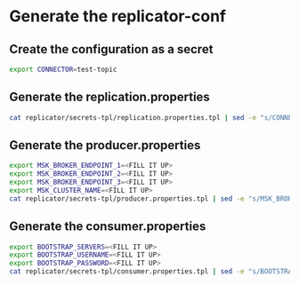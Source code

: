 # Generate the replicator-conf

## Create the configuration as a secret
```bash
export CONNECTOR=test-topic
```

## Generate the replication.properties
```bash
cat replicator/secrets-tpl/replication.properties.tpl | sed -e "s/CONNECTOR/${CONNECTOR}/" > helm/replicator-conf/replication.properties
```

## Generate the producer.properties
```bash
export MSK_BROKER_ENDPOINT_1=<FILL IT UP>
export MSK_BROKER_ENDPOINT_2=<FILL IT UP>
export MSK_BROKER_ENDPOINT_3=<FILL IT UP>
export MSK_CLUSTER_NAME=<FILL IT UP>
cat replicator/secrets-tpl/producer.properties.tpl | sed -e "s/MSK_BROKER_ENDPOINT_1/${MSK_BROKER_ENDPOINT_1}/" -e "s/MSK_BROKER_ENDPOINT_2/${MSK_BROKER_ENDPOINT_2}/" -e "s/MSK_BROKER_ENDPOINT_3/${MSK_BROKER_ENDPOINT_3}/" -e "s/MSK_CLUSTER_NAME/${MSK_CLUSTER_NAME}/" > helm/replicator-conf/producer.properties
```

## Generate the consumer.properties
```bash
export BOOTSTRAP_SERVERS=<FILL IT UP>
export BOOTSTRAP_USERNAME=<FILL IT UP>
export BOOTSTRAP_PASSWORD=<FILL IT UP>
cat replicator/secrets-tpl/consumer.properties.tpl | sed -e "s/BOOTSTRAP_SERVERS/${BOOTSTRAP_SERVERS}/" -e "s/BOOTSTRAP_USERNAME/${BOOTSTRAP_USERNAME}/" -e "s/BOOTSTRAP_PASSWORD/${BOOTSTRAP_PASSWORD}/" > helm/replicator-conf/consumer.properties
```
